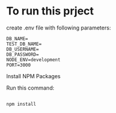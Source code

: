 # To run this prject

create .env file with following parameters:

``````
DB_NAME=
TEST_DB_NAME=
DB_USERNAME=
DB_PASSWORD=
NODE_ENV=development
PORT=3000

``````


Install NPM Packages

Run this command:

````

npm install

````